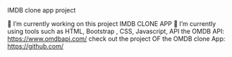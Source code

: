 IMDB clone app project

🔭 I’m currently working on this project IMDB CLONE APP
🌱 I’m currently using tools such as HTML, Bootstrap , CSS, Javascript, API the OMDB API: https://www.omdbapi.com/ check out the project OF the OMDB clone App: https://github.com/